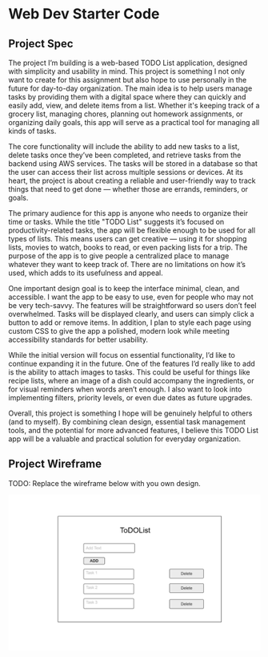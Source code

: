 # Web Dev Starter Code

## Project Spec

The project I’m building is a web-based TODO List application, designed with simplicity and usability in mind. This project is something I not only want to create for this assignment but also hope to use personally in the future for day-to-day organization. The main idea is to help users manage tasks by providing them with a digital space where they can quickly and easily add, view, and delete items from a list. Whether it's keeping track of a grocery list, managing chores, planning out homework assignments, or organizing daily goals, this app will serve as a practical tool for managing all kinds of tasks.

The core functionality will include the ability to add new tasks to a list, delete tasks once they’ve been completed, and retrieve tasks from the backend using AWS services. The tasks will be stored in a database so that the user can access their list across multiple sessions or devices. At its heart, the project is about creating a reliable and user-friendly way to track things that need to get done — whether those are errands, reminders, or goals.

The primary audience for this app is anyone who needs to organize their time or tasks. While the title "TODO List" suggests it’s focused on productivity-related tasks, the app will be flexible enough to be used for all types of lists. This means users can get creative — using it for shopping lists, movies to watch, books to read, or even packing lists for a trip. The purpose of the app is to give people a centralized place to manage whatever they want to keep track of. There are no limitations on how it’s used, which adds to its usefulness and appeal.

One important design goal is to keep the interface minimal, clean, and accessible. I want the app to be easy to use, even for people who may not be very tech-savvy. The features will be straightforward so users don’t feel overwhelmed. Tasks will be displayed clearly, and users can simply click a button to add or remove items. In addition, I plan to style each page using custom CSS to give the app a polished, modern look while meeting accessibility standards for better usability.

While the initial version will focus on essential functionality, I’d like to continue expanding it in the future. One of the features I’d really like to add is the ability to attach images to tasks. This could be useful for things like recipe lists, where an image of a dish could accompany the ingredients, or for visual reminders when words aren’t enough. I also want to look into implementing filters, priority levels, or even due dates as future upgrades.

Overall, this project is something I hope will be genuinely helpful to others (and to myself). By combining clean design, essential task management tools, and the potential for more advanced features, I believe this TODO List app will be a valuable and practical solution for everyday organization.

## Project Wireframe

TODO: Replace the wireframe below with you own design.

![wireframe](img/wireframe.png)
